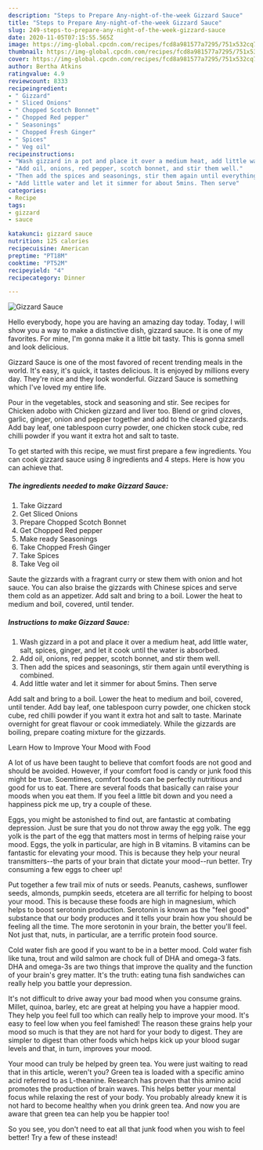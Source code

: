 ```yaml
---
description: "Steps to Prepare Any-night-of-the-week Gizzard Sauce"
title: "Steps to Prepare Any-night-of-the-week Gizzard Sauce"
slug: 249-steps-to-prepare-any-night-of-the-week-gizzard-sauce
date: 2020-11-05T07:15:55.565Z
image: https://img-global.cpcdn.com/recipes/fcd8a981577a7295/751x532cq70/gizzard-sauce-recipe-main-photo.jpg
thumbnail: https://img-global.cpcdn.com/recipes/fcd8a981577a7295/751x532cq70/gizzard-sauce-recipe-main-photo.jpg
cover: https://img-global.cpcdn.com/recipes/fcd8a981577a7295/751x532cq70/gizzard-sauce-recipe-main-photo.jpg
author: Bertha Atkins
ratingvalue: 4.9
reviewcount: 8333
recipeingredient:
- " Gizzard"
- " Sliced Onions"
- " Chopped Scotch Bonnet"
- " Chopped Red pepper"
- " Seasonings"
- " Chopped Fresh Ginger"
- " Spices"
- " Veg oil"
recipeinstructions:
- "Wash gizzard in a pot and place it over a medium heat, add little water, salt, spices, ginger, and let it cook until the water is absorbed."
- "Add oil, onions, red pepper, scotch bonnet, and stir them well."
- "Then add the spices and seasonings, stir them again until everything is combined."
- "Add little water and let it simmer for about 5mins. Then serve"
categories:
- Recipe
tags:
- gizzard
- sauce

katakunci: gizzard sauce 
nutrition: 125 calories
recipecuisine: American
preptime: "PT18M"
cooktime: "PT52M"
recipeyield: "4"
recipecategory: Dinner

---
```



![Gizzard Sauce](https://img-global.cpcdn.com/recipes/fcd8a981577a7295/751x532cq70/gizzard-sauce-recipe-main-photo.jpg)

Hello everybody, hope you are having an amazing day today. Today, I will show you a way to make a distinctive dish, gizzard sauce. It is one of my favorites. For mine, I'm gonna make it a little bit tasty. This is gonna smell and look delicious.

Gizzard Sauce is one of the most favored of recent trending meals in the world. It's easy, it's quick, it tastes delicious. It is enjoyed by millions every day. They're nice and they look wonderful. Gizzard Sauce is something which I've loved my entire life.

Pour in the vegetables, stock and seasoning and stir. See recipes for Chicken adobo with Chicken gizzard and liver too. Blend or grind cloves, garlic, ginger, onion and pepper together and add to the cleaned gizzards. Add bay leaf, one tablespoon curry powder, one chicken stock cube, red chilli powder if you want it extra hot and salt to taste.


To get started with this recipe, we must first prepare a few ingredients. You can cook gizzard sauce using 8 ingredients and 4 steps. Here is how you can achieve that.

<!--inarticleads1-->

##### The ingredients needed to make Gizzard Sauce:

1. Take  Gizzard
1. Get  Sliced Onions
1. Prepare  Chopped Scotch Bonnet
1. Get  Chopped Red pepper
1. Make ready  Seasonings
1. Take  Chopped Fresh Ginger
1. Take  Spices
1. Take  Veg oil


Saute the gizzards with a fragrant curry or stew them with onion and hot sauce. You can also braise the gizzards with Chinese spices and serve them cold as an appetizer. Add salt and bring to a boil. Lower the heat to medium and boil, covered, until tender. 

<!--inarticleads2-->

##### Instructions to make Gizzard Sauce:

1. Wash gizzard in a pot and place it over a medium heat, add little water, salt, spices, ginger, and let it cook until the water is absorbed.
1. Add oil, onions, red pepper, scotch bonnet, and stir them well.
1. Then add the spices and seasonings, stir them again until everything is combined.
1. Add little water and let it simmer for about 5mins. Then serve


Add salt and bring to a boil. Lower the heat to medium and boil, covered, until tender. Add bay leaf, one tablespoon curry powder, one chicken stock cube, red chilli powder if you want it extra hot and salt to taste. Marinate overnight for great flavour or cook immediately. While the gizzards are boiling, prepare coating mixture for the gizzards. 

Learn How to Improve Your Mood with Food


A lot of us have been taught to believe that comfort foods are not good and should be avoided. However, if your comfort food is candy or junk food this might be true. Soemtimes, comfort foods can be perfectly nutritious and good for us to eat. There are several foods that basically can raise your moods when you eat them. If you feel a little bit down and you need a happiness pick me up, try a couple of these.

Eggs, you might be astonished to find out, are fantastic at combating depression. Just be sure that you do not throw away the egg yolk. The egg yolk is the part of the egg that matters most in terms of helping raise your mood. Eggs, the yolk in particular, are high in B vitamins. B vitamins can be fantastic for elevating your mood. This is because they help your neural transmitters--the parts of your brain that dictate your mood--run better. Try consuming a few eggs to cheer up!

Put together a few trail mix of nuts or seeds. Peanuts, cashews, sunflower seeds, almonds, pumpkin seeds, etcetera are all terrific for helping to boost your mood. This is because these foods are high in magnesium, which helps to boost serotonin production. Serotonin is known as the "feel good" substance that our body produces and it tells your brain how you should be feeling all the time. The more serotonin in your brain, the better you'll feel. Not just that, nuts, in particular, are a terrific protein food source.

Cold water fish are good if you want to be in a better mood. Cold water fish like tuna, trout and wild salmon are chock full of DHA and omega-3 fats. DHA and omega-3s are two things that improve the quality and the function of your brain's grey matter. It's the truth: eating tuna fish sandwiches can really help you battle your depression. 

It's not difficult to drive away your bad mood when you consume grains. Millet, quinoa, barley, etc are great at helping you have a happier mood. They help you feel full too which can really help to improve your mood. It's easy to feel low when you feel famished! The reason these grains help your mood so much is that they are not hard for your body to digest. They are simpler to digest than other foods which helps kick up your blood sugar levels and that, in turn, improves your mood.

Your mood can truly be helped by green tea. You were just waiting to read that in this article, weren't you? Green tea is loaded with a specific amino acid referred to as L-theanine. Research has proven that this amino acid promotes the production of brain waves. This helps better your mental focus while relaxing the rest of your body. You probably already knew it is not hard to become healthy when you drink green tea. And now you are aware that green tea can help you be happier too!

So you see, you don't need to eat all that junk food when you wish to feel better! Try a few of these instead!

